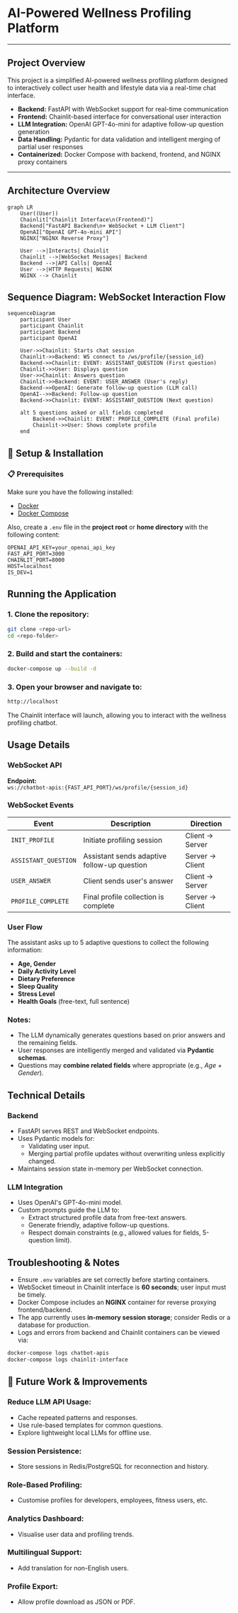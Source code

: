 # AI-Powered Wellness Profiling Platform

---

## Project Overview

This project is a simplified AI-powered wellness profiling platform designed to interactively collect user health and lifestyle data via a real-time chat interface.

- **Backend:** FastAPI with WebSocket support for real-time communication
- **Frontend:** Chainlit-based interface for conversational user interaction
- **LLM Integration:** OpenAI GPT-4o-mini for adaptive follow-up question generation
- **Data Handling:** Pydantic for data validation and intelligent merging of partial user responses
- **Containerized:** Docker Compose with backend, frontend, and NGINX proxy containers

---

## Architecture Overview

```mermaid
graph LR
    User((User))
    Chainlit["Chainlit Interface\n(Frontend)"]
    Backend["FastAPI Backend\n+ WebSocket + LLM Client"]
    OpenAI["OpenAI GPT-4o-mini API"]
    NGINX["NGINX Reverse Proxy"]

    User -->|Interacts| Chainlit
    Chainlit -->|WebSocket Messages| Backend
    Backend -->|API Calls| OpenAI
    User -->|HTTP Requests| NGINX
    NGINX --> Chainlit
```


## Sequence Diagram: WebSocket Interaction Flow

```mermaid
sequenceDiagram
    participant User
    participant Chainlit
    participant Backend
    participant OpenAI

    User->>Chainlit: Starts chat session
    Chainlit->>Backend: WS connect to /ws/profile/{session_id}
    Backend->>Chainlit: EVENT: ASSISTANT_QUESTION (First question)
    Chainlit->>User: Displays question
    User->>Chainlit: Answers question
    Chainlit->>Backend: EVENT: USER_ANSWER (User's reply)
    Backend->>OpenAI: Generate follow-up question (LLM call)
    OpenAI-->>Backend: Follow-up question
    Backend->>Chainlit: EVENT: ASSISTANT_QUESTION (Next question)

    alt 5 questions asked or all fields completed
        Backend->>Chainlit: EVENT: PROFILE_COMPLETE (Final profile)
        Chainlit->>User: Shows complete profile
    end
```

## 🚀 Setup & Installation

### 📋 Prerequisites

Make sure you have the following installed:

- [Docker](https://docs.docker.com/get-docker/)
- [Docker Compose](https://docs.docker.com/compose/)

Also, create a `.env` file in the **project root** or **home directory** with the following content:

```env
OPENAI_API_KEY=your_openai_api_key
FAST_API_PORT=3000
CHAINLIT_PORT=8000
HOST=localhost
IS_DEV=1
```


## Running the Application

### 1. Clone the repository:
```bash
git clone <repo-url>
cd <repo-folder>
```

### 2. Build and start the containers:
```bash
docker-compose up --build -d
```

### 3. Open your browser and navigate to:
```bash
http://localhost
```
The Chainlit interface will launch, allowing you to interact with the wellness profiling chatbot.


## Usage Details

### WebSocket API

**Endpoint:**  
`ws://chatbot-apis:{FAST_API_PORT}/ws/profile/{session_id}`

### WebSocket Events

| Event              | Description                                | Direction         |
|--------------------|--------------------------------------------|-------------------|
| `INIT_PROFILE`     | Initiate profiling session                 | Client → Server   |
| `ASSISTANT_QUESTION` | Assistant sends adaptive follow-up question | Server → Client   |
| `USER_ANSWER`      | Client sends user's answer                 | Client → Server   |
| `PROFILE_COMPLETE` | Final profile collection is complete       | Server → Client   |


### User Flow

The assistant asks up to 5 adaptive questions to collect the following information:

- **Age, Gender**
- **Daily Activity Level**
- **Dietary Preference**
- **Sleep Quality**
- **Stress Level**
- **Health Goals** (free-text, full sentence)

### Notes:

- The LLM dynamically generates questions based on prior answers and the remaining fields.
- User responses are intelligently merged and validated via **Pydantic schemas**.
- Questions may **combine related fields** where appropriate (e.g., *Age + Gender*).



## Technical Details

### Backend

- FastAPI serves REST and WebSocket endpoints.
- Uses Pydantic models for:
  - Validating user input.
  - Merging partial profile updates without overwriting unless explicitly changed.
- Maintains session state in-memory per WebSocket connection.

### LLM Integration

- Uses OpenAI's GPT-4o-mini model.
- Custom prompts guide the LLM to:
  - Extract structured profile data from free-text answers.
  - Generate friendly, adaptive follow-up questions.
  - Respect domain constraints (e.g., allowed values for fields, 5-question limit).

## Troubleshooting & Notes

- Ensure `.env` variables are set correctly before starting containers.
- WebSocket timeout in Chainlit interface is **60 seconds**; user input must be timely.
- Docker Compose includes an **NGINX** container for reverse proxying frontend/backend.
- The app currently uses **in-memory session storage**; consider Redis or a database for production.
- Logs and errors from backend and Chainlit containers can be viewed via:

```bash
docker-compose logs chatbot-apis
docker-compose logs chainlit-interface
```

## 🔮 Future Work & Improvements

### Reduce LLM API Usage:
- Cache repeated patterns and responses.
- Use rule-based templates for common questions.
- Explore lightweight local LLMs for offline use.

### Session Persistence:
- Store sessions in Redis/PostgreSQL for reconnection and history.

### Role-Based Profiling:
- Customise profiles for developers, employees, fitness users, etc.

### Analytics Dashboard:
- Visualise user data and profiling trends.

### Multilingual Support:
- Add translation for non-English users.

### Profile Export:
- Allow profile download as JSON or PDF.
